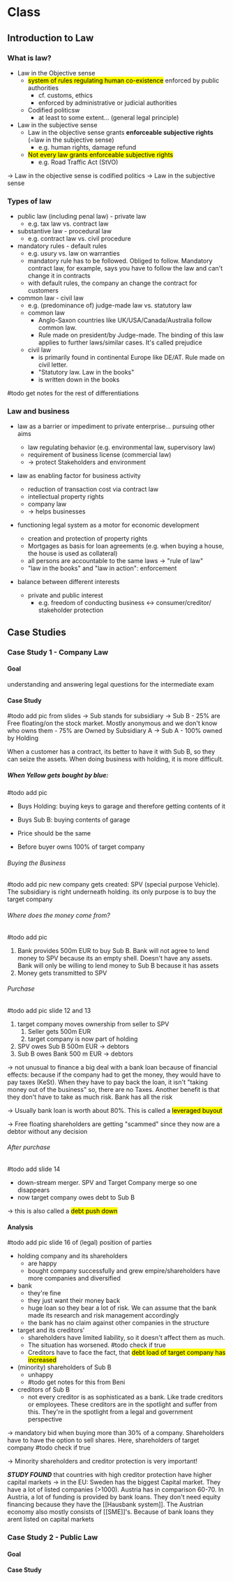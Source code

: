 # Class
## Introduction to Law
### What is law?
- Law in the Objective sense
	- <mark class="hltr-orange">system of rules regulating human co-existence</mark> enforced by public authorities
		- cf. customs, ethics
		- enforced by administrative or judicial authorities
	- Codified politicsw
		- at least to some extent... (general legal principle)
- Law in the subjective sense
	- Law in the objective sense grants **enforceable subjective rights** (=law in the subjective sense)
		- e.g. human rights, damage refund
	- <mark class="hltr-orange">Not every law grants enforceable subjective rights</mark>
		- e.g. Road Traffic Act (StVO)

→ Law in the objective sense is codified politics
→ Law in the subjective sense
### Types of law
- public law (including penal law) - private law
	- e.g. tax law vs. contract law
- substantive law - procedural law
	- e.g. contract law vs. civil procedure
- mandatory rules - default rules
	- e.g. usury vs. law on warranties
	- mandatory rule has to be followed. Obliged to follow. Mandatory contract law, for example, says you have to follow the law and can't change it in contracts
	- with default rules, the company an change the contract for customers
- common law - civil law
	- e.g. (predominance of) judge-made law vs. statutory law
	- common law
		- Anglo-Saxon countries like UK/USA/Canada/Australia follow common law. 
		- Rule made on president/by Judge-made. The binding of this law applies to further laws/similar cases. It's called prejudice
	- civil law 
		- is primarily found in continental Europe like DE/AT. Rule made on civil letter. 
		- "Statutory law. Law in the books"
		- is written down in the books

#todo get notes for the rest of differentiations

### Law and business
- law as a barrier or impediment to private enterprise... pursuing other aims
	- law regulating behavior (e.g. environmental law, supervisory law)
	- requirement of business license (commercial law)
	- → protect Stakeholders and environment

- law as enabling factor for business activity
	- reduction of transaction cost via contract law
	- intellectual property rights
	- company law
	- → helps businesses

- functioning legal system as a motor for economic development
	- creation and protection of property rights
	- Mortgages as basis for loan agreements (e.g. when buying a house, the house is used as collateral)
	- all persons are accountable to the same laws → "rule of law"
	- "law in the books" and "law in action": enforcement

- balance between different interests
	- private and public interest
		-  e.g. freedom of conducting business ↔ consumer/creditor/ stakeholder protection
## Case Studies
### Case Study 1 - Company Law
#### Goal
understanding and answering legal questions for the intermediate exam
#### Case Study
#todo add pic from slides
→ Sub stands for subsidiary
→ Sub B
	- 25% are Free floating/on the stock market. Mostly anonymous and we don't know who owns them
	- 75% are Owned by Subsidiary A
→ Sub A
	- 100% owned by Holding

When a customer has a contract, its better to have it with Sub B, so they can seize the assets. When doing business with holding, it is more difficult.

##### When Yellow gets bought by blue:
#todo add pic
- Buys Holding: buying keys to garage and therefore getting contents of it
- Buys Sub B: buying contents of garage
- Price should be the same

- Before buyer owns 100% of target company

###### Buying the Business
#todo add pic
new company gets created: SPV (special purpose Vehicle). The subsidiary is right underneath holding. its only purpose is to buy the target company

###### Where does the money come from?
#todo add pic
1. Bank provides 500m EUR to buy Sub B. Bank will not agree to lend money to SPV because its an empty shell. Doesn't have any assets. Bank will only be willing to lend money to Sub B because it has assets
2. Money gets transmitted to SPV

###### Purchase
#todo add pic slide 12 and 13
1. target company moves ownership from seller to SPV
	1. Seller gets 500m EUR
	2. target company is now part of holding
2. SPV owes Sub B 500m EUR → debtors
3. Sub B owes Bank 500 m EUR → debtors

→ not unusual to finance a big deal with a bank loan because of financial effects: because if the company had to get the money, they would have to pay taxes (KeSt). When they have to pay back the loan, it isn't "taking money out of the business" so, there are no Taxes. Another benefit is that they don't have to take as much risk. Bank has all the risk

→ Usually bank loan is worth about 80%. This is called a <mark class="hltr-orange">leveraged buyout</mark>

→ Free floating shareholders are getting "scammed" since they now are a debtor without any decision

###### After purchase
#todo add slide 14
- down-stream merger. SPV and Target Company merge so one disappears
- now target company owes debt to Sub B

→ this is also called a <mark class="hltr-orange">debt push down</mark>

#### Analysis
#todo add pic slide 16
of (legal) position of parties
- holding company and its shareholders
	- are happy
	- bought company successfully and grew empire/shareholders have more companies and diversified
- bank
	- they're fine
	- they just want their money back
	- huge loan so they bear a lot of risk. We can assume that the bank made its research and risk management accordingly
	- the bank has no claim against other companies in the structure
- target and its creditors'
	- shareholders have limited liability, so it doesn't affect them as much.
	- The situation has worsened. #todo check if true
	- Creditors have to face the fact, that <mark class="hltr-orange">debt load of target company has increased</mark>
- (minority) shareholders of Sub B
	- unhappy
	- #todo get notes for this from Beni
- creditors of Sub B
	- not every creditor is as sophisticated as a bank. Like trade creditors or employees. These creditors are in the spotlight and suffer from this. They're in the spotlight from a legal and government perspective


→ mandatory bid when buying more than 30% of a company. Shareholders have to have the option to sell shares. Here, shareholders of target company #todo check if true

→ Minority shareholders and creditor protection is very important!

***STUDY FOUND*** that countries with high creditor protection have higher capital markets
→ in the EU: Sweden has the biggest Capital market. They have a lot of listed companies (>1000). Austria has in comparison 60-70. In Austria, a lot of funding is provided by bank loans. They don't need equity financing because they have the [[Hausbank system]]. The Austrian economy also mostly consists of [[SME]]'s. Because of bank loans they arent listed on capital markets

### Case Study 2 - Public Law
#### Goal
#### Case Study